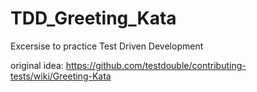# TDD_Greeting_Kata

Excersise to practice Test Driven Development

original idea:
https://github.com/testdouble/contributing-tests/wiki/Greeting-Kata
